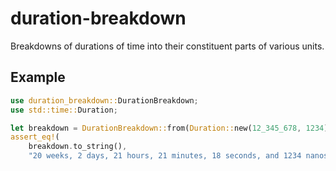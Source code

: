 # duration-breakdown
Breakdowns of durations of time into their constituent parts of various units.

## Example

```rust
use duration_breakdown::DurationBreakdown;
use std::time::Duration;

let breakdown = DurationBreakdown::from(Duration::new(12_345_678, 1234));
assert_eq!(
    breakdown.to_string(),
    "20 weeks, 2 days, 21 hours, 21 minutes, 18 seconds, and 1234 nanoseconds");
```
